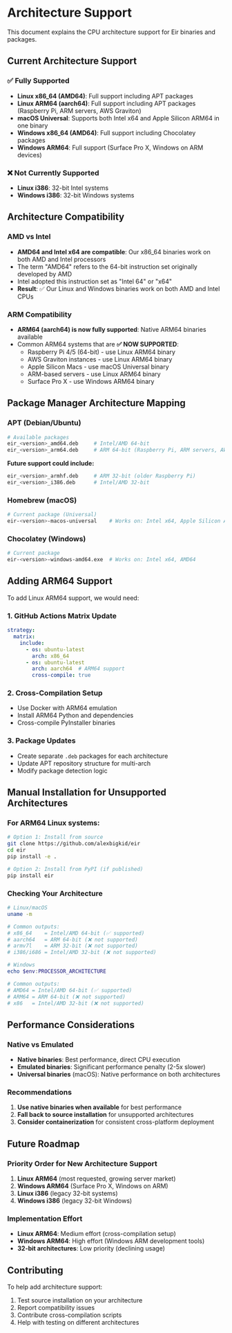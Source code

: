 # Architecture Support

This document explains the CPU architecture support for Eir binaries and packages.

## Current Architecture Support

### ✅ Fully Supported
- **Linux x86_64 (AMD64)**: Full support including APT packages
- **Linux ARM64 (aarch64)**: Full support including APT packages (Raspberry Pi, ARM servers, AWS Graviton)
- **macOS Universal**: Supports both Intel x64 and Apple Silicon ARM64 in one binary
- **Windows x86_64 (AMD64)**: Full support including Chocolatey packages
- **Windows ARM64**: Full support (Surface Pro X, Windows on ARM devices)

### ❌ Not Currently Supported
- **Linux i386**: 32-bit Intel systems
- **Windows i386**: 32-bit Windows systems

## Architecture Compatibility

### AMD vs Intel
- **AMD64 and Intel x64 are compatible**: Our x86_64 binaries work on both AMD and Intel processors
- The term "AMD64" refers to the 64-bit instruction set originally developed by AMD
- Intel adopted this instruction set as "Intel 64" or "x64"
- **Result**: ✅ Our Linux and Windows binaries work on both AMD and Intel CPUs

### ARM Compatibility
- **ARM64 (aarch64) is now fully supported**: Native ARM64 binaries available
- Common ARM64 systems that are **✅ NOW SUPPORTED**:
  - Raspberry Pi 4/5 (64-bit) - use Linux ARM64 binary
  - AWS Graviton instances - use Linux ARM64 binary
  - Apple Silicon Macs - use macOS Universal binary
  - ARM-based servers - use Linux ARM64 binary
  - Surface Pro X - use Windows ARM64 binary

## Package Manager Architecture Mapping

### APT (Debian/Ubuntu)
```bash
# Available packages
eir_<version>_amd64.deb     # Intel/AMD 64-bit
eir_<version>_arm64.deb     # ARM 64-bit (Raspberry Pi, ARM servers, AWS Graviton)
```

**Future support could include:**
```bash
eir_<version>_armhf.deb     # ARM 32-bit (older Raspberry Pi)
eir_<version>_i386.deb      # Intel/AMD 32-bit
```

### Homebrew (macOS)
```bash
# Current package (Universal)
eir-<version>-macos-universal    # Works on: Intel x64, Apple Silicon ARM64
```

### Chocolatey (Windows)
```bash
# Current package
eir-<version>-windows-amd64.exe  # Works on: Intel x64, AMD64
```

## Adding ARM64 Support

To add Linux ARM64 support, we would need:

### 1. GitHub Actions Matrix Update
```yaml
strategy:
  matrix:
    include:
      - os: ubuntu-latest
        arch: x86_64
      - os: ubuntu-latest  
        arch: aarch64  # ARM64 support
        cross-compile: true
```

### 2. Cross-Compilation Setup
- Use Docker with ARM64 emulation
- Install ARM64 Python and dependencies
- Cross-compile PyInstaller binaries

### 3. Package Updates
- Create separate `.deb` packages for each architecture
- Update APT repository structure for multi-arch
- Modify package detection logic

## Manual Installation for Unsupported Architectures

### For ARM64 Linux systems:
```bash
# Option 1: Install from source
git clone https://github.com/alexbigkid/eir
cd eir
pip install -e .

# Option 2: Install from PyPI (if published)
pip install eir
```

### Checking Your Architecture
```bash
# Linux/macOS
uname -m

# Common outputs:
# x86_64    = Intel/AMD 64-bit (✅ supported)
# aarch64   = ARM 64-bit (❌ not supported)
# armv7l    = ARM 32-bit (❌ not supported)
# i386/i686 = Intel/AMD 32-bit (❌ not supported)
```

```powershell
# Windows
echo $env:PROCESSOR_ARCHITECTURE

# Common outputs:
# AMD64 = Intel/AMD 64-bit (✅ supported)
# ARM64 = ARM 64-bit (❌ not supported)
# x86   = Intel/AMD 32-bit (❌ not supported)
```

## Performance Considerations

### Native vs Emulated
- **Native binaries**: Best performance, direct CPU execution
- **Emulated binaries**: Significant performance penalty (2-5x slower)
- **Universal binaries** (macOS): Native performance on both architectures

### Recommendations
1. **Use native binaries when available** for best performance
2. **Fall back to source installation** for unsupported architectures
3. **Consider containerization** for consistent cross-platform deployment

## Future Roadmap

### Priority Order for New Architecture Support
1. **Linux ARM64** (most requested, growing server market)
2. **Windows ARM64** (Surface Pro X, Windows on ARM)
3. **Linux i386** (legacy 32-bit systems)
4. **Windows i386** (legacy 32-bit Windows)

### Implementation Effort
- **Linux ARM64**: Medium effort (cross-compilation setup)
- **Windows ARM64**: High effort (Windows ARM development tools)
- **32-bit architectures**: Low priority (declining usage)

## Contributing

To help add architecture support:
1. Test source installation on your architecture
2. Report compatibility issues
3. Contribute cross-compilation scripts
4. Help with testing on different architectures